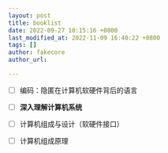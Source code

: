 ```yaml
---
layout: post
title: booklist
date: 2022-09-27 10:15:16 +0800
last_modified_at: 2022-11-09 16:40:22 +0800
tags: []
author: fakecore
author_url:

---
```


- [ ] 编码：隐匿在计算机软硬件背后的语言
- [ ] **深入理解计算机系统**
- [ ] 计算机组成与设计（软硬件接口）
- [ ] 计算机组成原理



